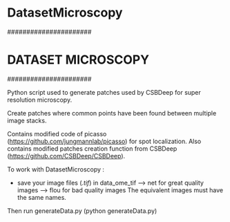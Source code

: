 # DatasetMicroscopy

######################
# DATASET MICROSCOPY #
######################

Python script used to generate patches used by CSBDeep for super resolution microscopy.

Create patches where common points have been found between multiple image stacks.

Contains modified code of picasso (https://github.com/jungmannlab/picasso) for spot localization.
Also contains modified patches creation function from CSBDeep (https://github.com/CSBDeep/CSBDeep).

To work with DatasetMicroscopy :
- save your image files (*.tif*) in data_ome_tif 
--> net for great quality images
--> flou for bad quality images
The equivalent images must have the same names.

Then run generateData.py (python generateData.py)

